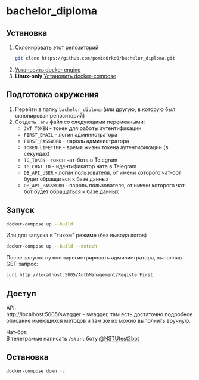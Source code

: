 # bachelor_diploma

## Установка

1. Склонировать этот репозиторий
   ```bash
   git clone https://github.com/pomid0rko0/bachelor_diploma.git
   ```
2. [Установить docker engine](https://docs.docker.com/engine/install/)
3. **Linux-only** [Установить docker-compose](https://docs.docker.com/compose/install/)

## Подготовка окружения

1. Перейти в папку `bachelor_diploma` (или другую, в которую был склонирован репозиторий)
2. Создать `.env` файл со следующими переменными:
   - `JWT_TOKEN` - токен для работы аутентификации
   - `FIRST_EMAIL` - логин администратора
   - `FIRST_PASSWORD` - пароль администратора
   - `TOKEN_LIFETIME` - время жизни токена аутентификации (в секундах)
   - `TG_TOKEN` - токен чат-бота в Telegram
   - `TG_CHAT_ID` - идентификатор чата в Telegram
   - `DB_API_USER` - логин пользователя, от имени которого чат-бот будет обращаться к базе данных
   - `DB_API_PASSWORD` - пароль пользователя, от имени которого чат-бот будет обращаться к базе данных

## Запуск

```bash
docker-compose up --build
```

Или для запуска в "тихом" режиме (без вывода логов)

```bash
docker-compose up --build --detach
```

После запуска нужно зарегистрировать администратора, выполнив GET-запрос:

```bash
curl http://localhost:5005/AuthManagement/RegisterFirst
```

## Доступ

API:  
http://localhost:5005/swagger - swagger, там есть достаточно подробное описание имеющихся методов и там же их можно выполнить вручную.

Чат-бот:  
В телеграмме написать `/start` боту [@NSTUtest2bot](https://t.me/NSTUtest2bot)

## Остановка

```bash
docker-compose down -v
```
